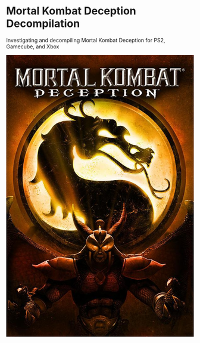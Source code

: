 # Mortal Kombat Deception Decompilation
Investigating and decompiling Mortal Kombat Deception for PS2, Gamecube, and Xbox

![MKDCover](https://raw.githubusercontent.com/cScarletter/MK-Deception-Decompilation/refs/heads/main/cover.jpg)


